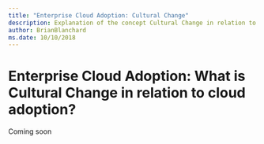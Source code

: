```yaml
---
title: "Enterprise Cloud Adoption: Cultural Change"
description: Explanation of the concept Cultural Change in relation to cloud adoption
author: BrianBlanchard
ms.date: 10/10/2018
---
```


# Enterprise Cloud Adoption: What is Cultural Change in relation to cloud adoption?

Coming soon